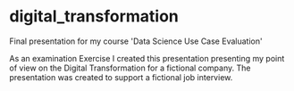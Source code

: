 # digital_transformation
Final presentation for my course 'Data Science Use Case Evaluation'

As an examination Exercise I created this presentation presenting my point of view on the Digital Transformation for a fictional company. The presentation was created to support a fictional job interview.
